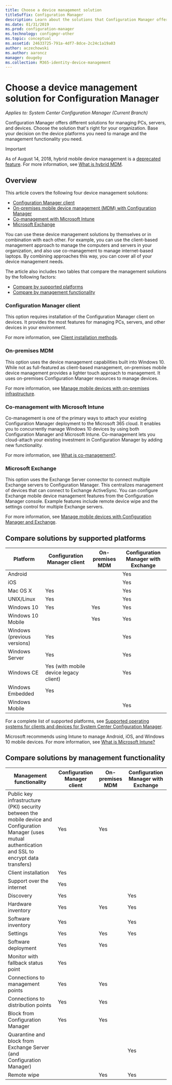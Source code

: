 ```yaml
---
title: Choose a device management solution
titleSuffix: Configuration Manager
description: Learn about the solutions that Configuration Manager offers for managing PCs, servers, and devices.
ms.date: 01/31/2019
ms.prod: configuration-manager
ms.technology: configmgr-other
ms.topic: conceptual
ms.assetid: 24633725-791a-4df7-8dce-2c24c1a19a03
author: aczechowski
ms.author: aaroncz
manager: dougeby
ms.collection: M365-identity-device-management
---
```


# Choose a device management solution for Configuration Manager

*Applies to: System Center Configuration Manager (Current Branch)*

Configuration Manager offers different solutions for managing PCs, servers, and devices. Choose the solution that's right for your organization. Base your decision on the device platforms you need to manage and the management functionality you need.  


> [!Important]  
> As of August 14, 2018, hybrid mobile device management is a [deprecated feature](/sccm/core/plan-design/changes/deprecated/removed-and-deprecated-cmfeatures). For more information, see [What is hybrid MDM](/sccm/mdm/understand/hybrid-mobile-device-management).<!--Intune feature 2683117-->  
<!-- SCCMDocs issue 1197 -->



## Overview

This article covers the following four device management solutions: 
- [Configuration Manager client](#bkmk_sccm)
- [On-premises mobile device management (MDM) with Configuration Manager](#bkmk_opmdm)
- [Co-management with Microsoft Intune](#bkmk_comanage)
- [Microsoft Exchange](#bkmk_opmdm)

You can use these device management solutions by themselves or in combination with each other. For example, you can use the client-based management approach to manage the computers and servers in your organization, and also use co-management to manage internet-based laptops. By combining approaches this way, you can cover all of your device management needs.  

The article also includes two tables that compare the management solutions by the following factors: 
- [Compare by supported platforms](#bkmk_comp1)
- [Compare by management functionality](#bkmk_comp2)


### <a name="bkmk_sccm"></a> Configuration Manager client  

This option requires installation of the Configuration Manager client on devices. It provides the most features for managing PCs, servers, and other devices in your environment. 

For more information, see [Client installation methods](/sccm/core/clients/deploy/plan/client-installation-methods).  


### <a name="bkmk_opmdm"></a> On-premises MDM  

This option uses the device management capabilities built into Windows 10. While not as full-featured as client-based management, on-premises mobile device management provides a lighter touch approach to management. It uses on-premises Configuration Manager resources to manage devices.  

For more information, see [Manage mobile devices with on-premises infrastructure](/sccm/mdm/understand/manage-mobile-devices-with-on-premises-infrastructure).  


### <a name="bkmk_comanage"></a> Co-management with Microsoft Intune

Co-management is one of the primary ways to attach your existing Configuration Manager deployment to the Microsoft 365 cloud. It enables you to concurrently manage Windows 10 devices by using both Configuration Manager and Microsoft Intune. Co-management lets you cloud-attach your existing investment in Configuration Manager by adding new functionality. 

For more information, see [What is co-management?](/sccm/comanage/overview).  


### <a name="bkmk_exchange"></a> Microsoft Exchange  

This option uses the Exchange Server connector to connect multiple Exchange servers to Configuration Manager. This centralizes management of devices that can connect to Exchange ActiveSync. You can configure Exchange mobile device management features from the Configuration Manager console. Example features include remote device wipe and the settings control for multiple Exchange servers.

For more information, see [Manage mobile devices with Configuration Manager and Exchange](/sccm/mdm/deploy-use/manage-mobile-devices-with-exchange-activesync).  



## <a name="bkmk_comp1"></a> Compare solutions by supported platforms  

|Platform|Configuration Manager client|On-premises MDM|Configuration Manager with Exchange|  
|--------|----------------------------|---------------|-----------------------------------|  
|Android| | |Yes|  
|iOS| | |Yes|  
|Mac OS X|Yes| |Yes|  
|UNIX/Linux|Yes| |Yes|  
|Windows 10|Yes|Yes|Yes|  
|Windows 10 Mobile| |Yes|Yes|  
|Windows (previous versions)|Yes| |Yes|  
|Windows Server|Yes| |Yes|  
|Windows CE|Yes (with mobile device legacy client)| |Yes|  
|Windows Embedded|Yes| | |  
|Windows Mobile| | |Yes|  

For a complete list of supported platforms, see [Supported operating systems for clients and devices for System Center Configuration Manager](configs/supported-operating-systems-for-clients-and-devices.md).

Microsoft recommends using Intune to manage Android, iOS, and Windows 10 mobile devices. For more information, see [What is Microsoft Intune?](https://docs.microsoft.com/intune/what-is-intune)



##  <a name="bkmk_comp2"></a> Compare solutions by management functionality  

|Management functionality|Configuration Manager client|On-premises MDM|Configuration Manager with Exchange|  
|--------|----------------------------|---------------|-----------------------------------|  
|Public key infrastructure (PKI) security between the mobile device and Configuration Manager (uses mutual authentication and SSL to encrypt data transfers)|Yes|Yes| |  
|Client installation|Yes| | |  
|Support over the internet|Yes| | |  
|Discovery|Yes| |Yes|  
|Hardware inventory|Yes|Yes|Yes|  
|Software inventory|Yes| |Yes|  
|Settings|Yes|Yes|Yes|  
|Software deployment|Yes|Yes| |  
|Monitor with fallback status point|Yes| | |  
|Connections to management points|Yes|Yes| |  
|Connections to distribution points|Yes|Yes| |  
|Block from Configuration Manager|Yes|Yes| |  
|Quarantine and block from Exchange Server (and Configuration Manager)| | |Yes|  
|Remote wipe| |Yes|Yes|  


